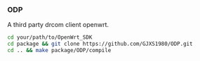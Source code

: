 ### ODP
A third party drcom client openwrt.
```bash
cd your/path/to/OpenWrt_SDK
cd package && git clone https://github.com/GJXS1980/ODP.git
cd .. && make package/ODP/compile
```


